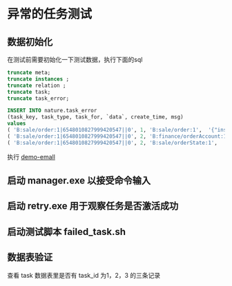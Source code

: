 # 异常的任务测试

## 数据初始化

在测试前需要初始化一下测试数据，执行下面的sql

```sql
truncate meta;
truncate instances ;
truncate relation ;
truncate task;
truncate task_error;

INSERT INTO nature.task_error
(task_key, task_type, task_for, `data`, create_time, msg)
values
( 'B:sale/order:1|6548010827999420547||0', 1, 'B:sale/order:1',  '{"instance":{"id":6548010827999420547,"path":{"meta":"B:sale/order:1"},"data":{"content":"{\\"user_id\\":123,\\"price\\":1000,\\"items\\":[{\\"item\\":{\\"id\\":1,\\"name\\":\\"phone\\",\\"price\\":800},\\"num\\":1},{\\"item\\":{\\"id\\":2,\\"name\\":\\"battery\\",\\"price\\":100},\\"num\\":2}],\\"address\\":\\"a.b.c\\"}"},"create_time":1637483762984},"next_mission":[{"to":"B:finance/orderAccount:1","executor":{"protocol":"localRust","url":"nature_demo:order_receivable"},"target_demand":{"state_add":["unpaid"]}},{"to":"B:sale/orderState:1","executor":{"protocol":"auto"},"target_demand":{"state_add":["new"]}}]}','2021-12-05',''),
( 'B:sale/order:1|6548010827999420547||0', 2, 'B:finance/orderAccount:1',  '{"to":"B:finance/orderAccount:1","executor":{"protocol":"localRust","url":"nature_demo:order_receivable"},"target_demand":{"state_add":["unpaid"]}}','2021-12-05',''),
( 'B:sale/order:1|6548010827999420547||0', 2, 'B:sale/orderState:1',  '{"to":"B:sale/orderState:1","executor":{"protocol":"auto"},"target_demand":{"state_add":["new"]}}','2021-12-05','');
```

执行 [demo-emall](../../nature-demo/doc/demo-emall.sql)

## 启动 manager.exe 以接受命令输入

## 启动 retry.exe 用于观察任务是否激活成功

## 启动测试脚本 failed_task.sh

## 数据表验证

查看 task 数据表里是否有 task_id  为1，2，3 的三条记录
